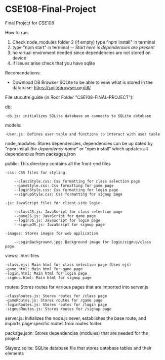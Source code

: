 # CSE108-Final-Project
Final Project for CSE108

How to run:
1. Check node_modules folder
2 (if empty) type "npm install" in terminal
3. type "npm start" in terminal -- *Start here is dependencies are present*
4. no virtual enviroment needed since dependencies are not stored on device
5. if issues arise check that you have sqlite

Recomendations:
- Download DB Browser SQLite to be able to veiw what is stored in the database: https://sqlitebrowser.org/dl/

File stucutre guide (in Root Folder "CSE108-FINAL-PROJECT"):

db:

    -db.js: initializes SQLite database on connects to SQLite database

models:

    -User.js: Defines user table and functions to interact with user table

node_modules: Stores dependencies, dependencies can be up dated by "npm install *the dependency name*" or "npm install" which updates 
                all dependencies from packages.json

public: This directory contains all the front-end files

    -css: CSS files for styling.

        --classStyle.css: Css formatting for class selection page
        --gameStyle.css: Css formatting for game page
        --loginStyle.css: Css formatting for login page
        --signupStyle.css: Css formatting for signup page

    -js: JavaScript files for client-side logic.

        --classJS.js: JavaScript for class selection page
        --gameJS.js: JavaScript for game page
        --loginJS.js: JavaScript for login page
        --signupJS.js: JavaScript for signup page

    -images: Stores images for web application

        --LoginBackground.jpg: Background image for login/signup/class page

views: .html files

    -class.ejs: Main html for class selection page (Uses ejs)
    -game.html: Main html for game page
    -login.html: Main html for login page
    -signup.html: Main html for signup page

routes: Stores routes for various pages that are imported into server.js

    -classRoutes.js: Stores routes for /class page
    -gameRoutes.js: Stores routes for /game page
    -loginRoutes.js: Stores routes for /login page
    -signupRoutes.js: Stores routes for /signup page

server.js: Initializes the node.js sever, establishes the base route, and imports page specific routes from routes folder

package.json: Stores dependencies (modules) that are needed for the project

Slayerz.sqlite: SQLite database file that stores database tables and their elements
